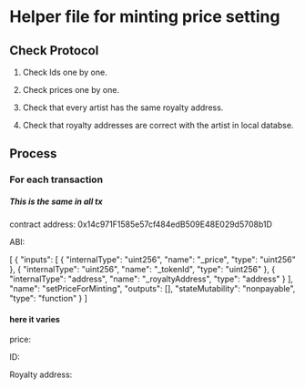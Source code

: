 # Helper file for minting price setting

## Check Protocol

1. Check Ids one by one.

2. Check prices one by one.

3. Check that every artist has the same royalty address.

4. Check that royalty addresses are correct with the artist in local databse.


## Process

### For each transaction

##### This is the same in all tx

contract address: 0x14c971F1585e57cf484edB509E48E029d5708b1D

ABI:

[
    {
      "inputs": [
        {
          "internalType": "uint256",
          "name": "_price",
          "type": "uint256"
        },
        {
          "internalType": "uint256",
          "name": "_tokenId",
          "type": "uint256"
        },
        {
          "internalType": "address",
          "name": "_royaltyAddress",
          "type": "address"
        }
      ],
      "name": "setPriceForMinting",
      "outputs": [],
      "stateMutability": "nonpayable",
      "type": "function"
    }
    ]

#### here it varies

price:

ID:

Royalty address: